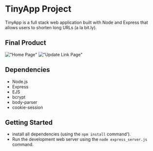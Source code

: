 # TinyApp Project

TinyApp is a full stack web application built with Node and Express that allows users to shorten long URLs (a la bit.ly).

## Final Product
!["Home Page"](https://github.com/jpoon15/TinyApp-Project/blob/master/docs/url-homepage.png?raw=true)
!["Update Link Page"](https://github.com/jpoon15/TinyApp-Project/blob/master/docs/url-update.png?raw=true)

## Dependencies
- Node.js
- Express
- EJS
- bcrypt
- body-parser
- cookie-session

## Getting Started
- install all dependencies (using the `npm install` command').
- Run the development web server using the `node express_server.js` command.